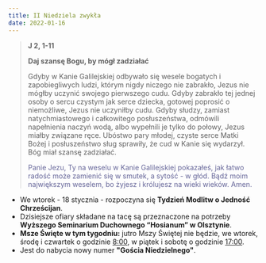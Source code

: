 ```yaml
---
title: II Niedziela zwykła
date: 2022-01-16
---
```


> **J 2, 1-11**
>
> **Daj szansę Bogu, by mógł zadziałać**
>
> Gdyby w Kanie Galilejskiej odbywało się wesele bogatych i zapobiegliwych ludzi, którym nigdy niczego nie zabrakło, Jezus nie mógłby uczynić swojego pierwszego cudu. Gdyby zabrakło tej jednej osoby o sercu czystym jak serce dziecka, gotowej poprosić o niemożliwe, Jezus nie uczyniłby cudu. Gdyby słudzy, zamiast natychmiastowego i całkowitego posłuszeństwa, odmówili napełnienia naczyń wodą, albo wypełnili je tylko do połowy, Jezus miałby związane ręce. Ubóstwo pary młodej, czyste serce Matki Bożej i posłuszeństwo sług sprawiły, że cud w Kanie się wydarzył. Bóg miał szansę zadziałać.
>
> <span style="color: #666699;"> Panie Jezu, Ty na weselu w Kanie Galilejskiej pokazałeś, jak łatwo radość może zamienić się w smutek, a sytość - w głód. Bądź moim największym weselem, bo żyjesz i królujesz na wieki wieków. Amen.
> &nbsp;

- We wtorek - 18 stycznia - rozpoczyna się **Tydzień Modlitw o Jedność Chrześcijan**.
- Dzisiejsze ofiary składane na tacę są przeznaczone na potrzeby **Wyższego Seminarium Duchownego “Hosianum” w Olsztynie**.
- **Msze Święte w tym tygodniu:** jutro Mszy Świętej nie będzie, we wtorek, środę i czwartek o godzinie <u>8:00</u>, w piątek i sobotę o godzinie <u>17:00</u>.
- Jest do nabycia nowy numer **"Gościa Niedzielnego"**.
